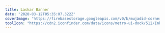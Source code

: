```yaml
---
title: Laskar Banner
date: "2020-03-12T05:35:07.322Z"
coverImage: "https://firebasestorage.googleapis.com/v0/b/mujadid-corner.appspot.com/o/artscapes_images%2FLASKAR6.png?alt=media"
toolIcon: "https://cdn2.iconfinder.com/data/icons/metro-ui-dock/512/Inkscape.png"
---
```

